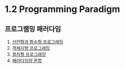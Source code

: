 # 1.2 Programming Paradigm

## 프로그램밍 패러다임

1. [선언형과 함수형 프로그래밍]() <br/>
2. [객체지향 프로그래밍]() <br/>
3. [절차형 프로그래밍]() <br/>
4. [패러다임의 혼합]() <br/>